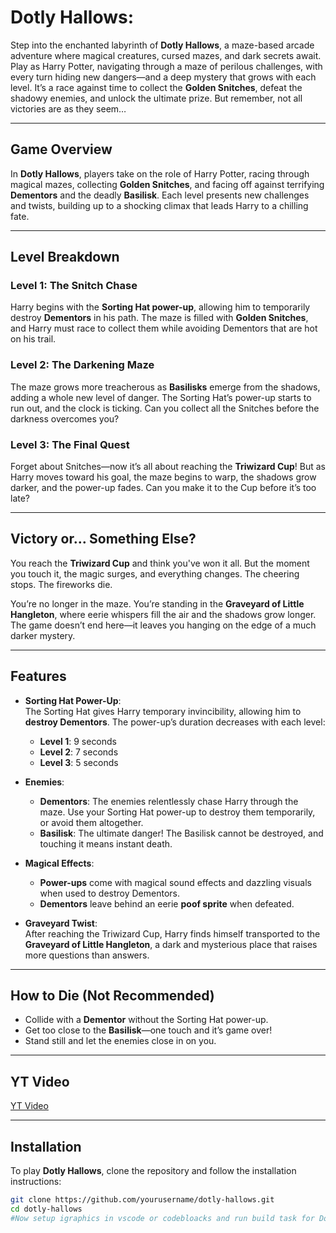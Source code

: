 # Dotly Hallows:

Step into the enchanted labyrinth of **Dotly Hallows**, a maze-based arcade adventure where magical creatures, cursed mazes, and dark secrets await. Play as Harry Potter, navigating through a maze of perilous challenges, with every turn hiding new dangers—and a deep mystery that grows with each level. It’s a race against time to collect the **Golden Snitches**, defeat the shadowy enemies, and unlock the ultimate prize. But remember, not all victories are as they seem…

---

## Game Overview

In **Dotly Hallows**, players take on the role of Harry Potter, racing through magical mazes, collecting **Golden Snitches**, and facing off against terrifying **Dementors** and the deadly **Basilisk**. Each level presents new challenges and twists, building up to a shocking climax that leads Harry to a chilling fate.

---

## Level Breakdown

### **Level 1: The Snitch Chase**

Harry begins with the **Sorting Hat power-up**, allowing him to temporarily destroy **Dementors** in his path. The maze is filled with **Golden Snitches**, and Harry must race to collect them while avoiding Dementors that are hot on his trail.

### **Level 2: The Darkening Maze**

The maze grows more treacherous as **Basilisks** emerge from the shadows, adding a whole new level of danger. The Sorting Hat’s power-up starts to run out, and the clock is ticking. Can you collect all the Snitches before the darkness overcomes you?

### **Level 3: The Final Quest**

Forget about Snitches—now it’s all about reaching the **Triwizard Cup**! But as Harry moves toward his goal, the maze begins to warp, the shadows grow darker, and the power-up fades. Can you make it to the Cup before it’s too late?

---

## Victory or… Something Else?

You reach the **Triwizard Cup** and think you've won it all. But the moment you touch it, the magic surges, and everything changes. The cheering stops. The fireworks die.

You’re no longer in the maze. You’re standing in the **Graveyard of Little Hangleton**, where eerie whispers fill the air and the shadows grow longer. The game doesn’t end here—it leaves you hanging on the edge of a much darker mystery.

---

## Features

- **Sorting Hat Power-Up**:  
  The Sorting Hat gives Harry temporary invincibility, allowing him to **destroy Dementors**. The power-up’s duration decreases with each level:
  - **Level 1**: 9 seconds
  - **Level 2**: 7 seconds
  - **Level 3**: 5 seconds

- **Enemies**:  
  - **Dementors**: The enemies relentlessly chase Harry through the maze. Use your Sorting Hat power-up to destroy them temporarily, or avoid them altogether.
  - **Basilisk**: The ultimate danger! The Basilisk cannot be destroyed, and touching it means instant death.

- **Magical Effects**:  
  - **Power-ups** come with magical sound effects and dazzling visuals when used to destroy Dementors.
  - **Dementors** leave behind an eerie **poof sprite** when defeated.

- **Graveyard Twist**:  
  After reaching the Triwizard Cup, Harry finds himself transported to the **Graveyard of Little Hangleton**, a dark and mysterious place that raises more questions than answers.

---

## How to Die (Not Recommended)

- Collide with a **Dementor** without the Sorting Hat power-up.
- Get too close to the **Basilisk**—one touch and it’s game over!
- Stand still and let the enemies close in on you.

---

## YT Video
[YT Video](https://youtu.be/Uuu_uEKdGc0)


---

## Installation

To play **Dotly Hallows**, clone the repository and follow the installation instructions:

```bash
git clone https://github.com/yourusername/dotly-hallows.git
cd dotly-hallows
#Now setup igraphics in vscode or codebloacks and run build task for DotlyHallows.cpp
